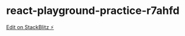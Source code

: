 # react-playground-practice-r7ahfd

[Edit on StackBlitz ⚡️](https://stackblitz.com/edit/react-playground-practice-r7ahfd)